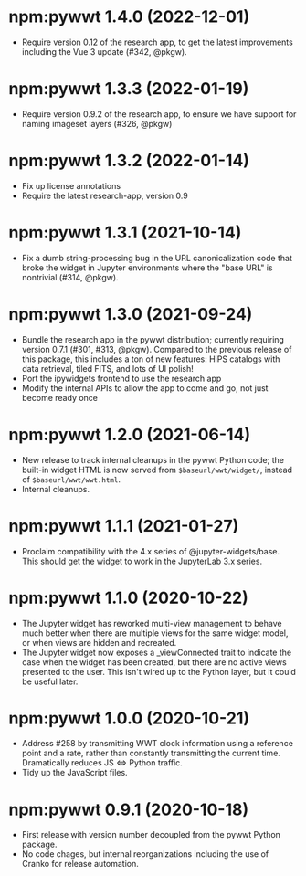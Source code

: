 # npm:pywwt 1.4.0 (2022-12-01)

- Require version 0.12 of the research app, to get the latest improvements
  including the Vue 3 update (#342, @pkgw).


# npm:pywwt 1.3.3 (2022-01-19)

- Require version 0.9.2 of the research app, to ensure we have support for
  naming imageset layers (#326, @pkgw)


# npm:pywwt 1.3.2 (2022-01-14)

- Fix up license annotations
- Require the latest research-app, version 0.9


# npm:pywwt 1.3.1 (2021-10-14)

- Fix a dumb string-processing bug in the URL canonicalization code that broke
  the widget in Jupyter environments where the "base URL" is nontrivial (#314,
  @pkgw).


# npm:pywwt 1.3.0 (2021-09-24)

- Bundle the research app in the pywwt distribution; currently requiring version
  0.7.1 (#301, #313, @pkgw). Compared to the previous release of this package,
  this includes a ton of new features: HiPS catalogs with data retrieval, tiled
  FITS, and lots of UI polish!
- Port the ipywidgets frontend to use the research app
- Modify the internal APIs to allow the app to come and go, not just become
  ready once


# npm:pywwt 1.2.0 (2021-06-14)

- New release to track internal cleanups in the pywwt Python code; the built-in
  widget HTML is now served from `$baseurl/wwt/widget/`, instead of
  `$baseurl/wwt/wwt.html`.
- Internal cleanups.


# npm:pywwt 1.1.1 (2021-01-27)

- Proclaim compatibility with the 4.x series of @jupyter-widgets/base. This
  should get the widget to work in the JupyterLab 3.x series.


# npm:pywwt 1.1.0 (2020-10-22)

- The Jupyter widget has reworked multi-view management to behave much better
  when there are multiple views for the same widget model, or when views are
  hidden and recreated.
- The Jupyter widget now exposes a _viewConnected trait to indicate the case
  when the widget has been created, but there are no active views presented to
  the user. This isn't wired up to the Python layer, but it could be useful
  later.


# npm:pywwt 1.0.0 (2020-10-21)

- Address #258 by transmitting WWT clock information using a reference point and
  a rate, rather than constantly transmitting the current time. Dramatically
  reduces JS <=> Python traffic.
- Tidy up the JavaScript files.


# npm:pywwt 0.9.1 (2020-10-18)

- First release with version number decoupled from the pywwt Python package.
- No code chages, but internal reorganizations including the use of Cranko for
  release automation.
